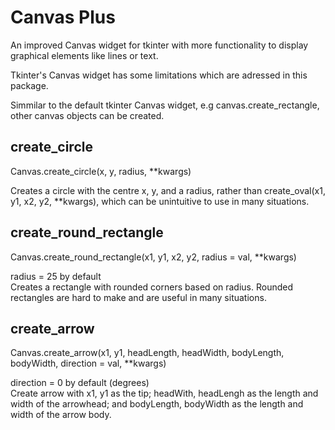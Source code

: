 # Canvas Plus #
An improved Canvas widget for tkinter with more functionality to display graphical elements like lines or text. 

Tkinter's Canvas widget has some limitations which are adressed in this package.

Simmilar to the default tkinter Canvas widget, e.g canvas.create_rectangle, other canvas objects can be created. 

## create_circle ##
Canvas.create_circle(x, y, radius, **kwargs)

Creates a circle with the centre x, y, and a radius, rather than create_oval(x1, y1, x2, y2, **kwargs), which can be unintuitive to use in many situations.

## create_round_rectangle ##
Canvas.create_round_rectangle(x1, y1, x2, y2, radius = val, **kwargs)

radius = 25 by default<br>
Creates a rectangle with rounded corners based on radius. Rounded rectangles are hard to make and are useful in many situations.

## create_arrow ##
Canvas.create_arrow(x1, y1, headLength, headWidth, bodyLength, bodyWidth, direction = val, **kwargs)

direction = 0 by default (degrees)<br>
Create arrow with x1, y1 as the tip; headWith, headLengh as the length and width of the arrowhead; and bodyLength, bodyWidth as the length and width of the arrow body.
